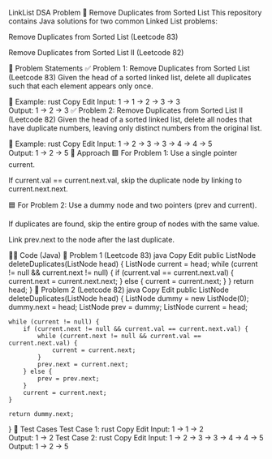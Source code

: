 LinkList DSA Problem
📌 Remove Duplicates from Sorted List
This repository contains Java solutions for two common Linked List problems:

Remove Duplicates from Sorted List (Leetcode 83)

Remove Duplicates from Sorted List II (Leetcode 82)

🧠 Problem Statements
✅ Problem 1: Remove Duplicates from Sorted List (Leetcode 83)
Given the head of a sorted linked list, delete all duplicates such that each element appears only once.

🔸 Example:
rust
Copy
Edit
Input:  1 -> 1 -> 2 -> 3 -> 3  
Output: 1 -> 2 -> 3
✅ Problem 2: Remove Duplicates from Sorted List II (Leetcode 82)
Given the head of a sorted linked list, delete all nodes that have duplicate numbers, leaving only distinct numbers from the original list.

🔸 Example:
rust
Copy
Edit
Input:  1 -> 2 -> 3 -> 3 -> 4 -> 4 -> 5  
Output: 1 -> 2 -> 5
🧾 Approach
🟩 For Problem 1:
Use a single pointer current.

If current.val == current.next.val, skip the duplicate node by linking to current.next.next.

🟦 For Problem 2:
Use a dummy node and two pointers (prev and current).

If duplicates are found, skip the entire group of nodes with the same value.

Link prev.next to the node after the last duplicate.

🧑‍💻 Code (Java)
🔹 Problem 1 (Leetcode 83)
java
Copy
Edit
public ListNode deleteDuplicates(ListNode head) {
    ListNode current = head;
    while (current != null && current.next != null) {
        if (current.val == current.next.val) {
            current.next = current.next.next;
        } else {
            current = current.next;
        }
    }
    return head;
}
🔹 Problem 2 (Leetcode 82)
java
Copy
Edit
public ListNode deleteDuplicates(ListNode head) {
    ListNode dummy = new ListNode(0);
    dummy.next = head;
    ListNode prev = dummy;
    ListNode current = head;

    while (current != null) {
        if (current.next != null && current.val == current.next.val) {
            while (current.next != null && current.val == current.next.val) {
                current = current.next;
            }
            prev.next = current.next;
        } else {
            prev = prev.next;
        }
        current = current.next;
    }

    return dummy.next;
}
🧪 Test Cases
Test Case 1:
rust
Copy
Edit
Input: 1 -> 1 -> 2  
Output: 1 -> 2
Test Case 2:
rust
Copy
Edit
Input: 1 -> 2 -> 3 -> 3 -> 4 -> 4 -> 5  
Output: 1 -> 2 -> 5
